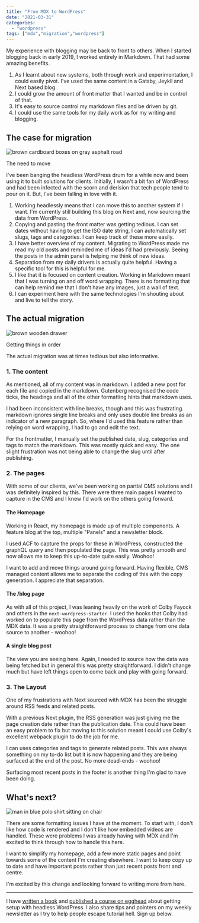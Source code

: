 ```yaml
---
title: "From MDX to WordPress"
date: "2021-03-31"
categories: 
  - "wordpress"
tags: ["mdx","migration","wordpress"]
---
```


My experience with blogging may be back to front to others. When I started blogging back in early 2019, I worked entirely in Markdown. That had some amazing benefits.

1. As I learnt about new systems, both through work and experimentation, I could easily pivot. I've used the same content in a Gatsby, Jeykll and Next based blog.
2. I could grow the amount of front matter that I wanted and be in control of that.
3. It's easy to source control my markdown files and be driven by git.
4. I could use the same tools for my daily work as for my writing and blogging.

## The case for migration

![brown cardboard boxes on gray asphalt road](https://res.cloudinary.com/kc-cloud/images/w_685,h_1024/v1617645913/rwturjf7i5w/rwturjf7i5w.jpg?_i=AA)

The need to move

I've been banging the headless WordPress drum for a while now and been using it to built solutions for clients. Initially, I wasn't a bit fan of WordPress and had been infected with the scorn and derision that tech people tend to pour on it. But, I've been falling in love with it.

1. Working headlessly means that I can move this to another system if I want. I'm currently still building this blog on Next and, now sourcing the data from WordPress.
2. Copying and pasting the front matter was getting tedious. I can set dates without having to get the ISO date string, I can automatically set slugs, tags and categories. I can keep track of these more easily.
3. I have better overview of my content. Migrating to WordPress made me read my old posts and reminded me of ideas I'd had previously. Seeing the posts in the admin panel is helping me think of new ideas.
4. Separation from my daily drivers is actually quite helpful. Having a specific tool for this is helpful for me.
5. I like that it is focused on content creation. Working in Markdown meant that I was turning on and off word wrapping. There is no formatting that can help remind me that I don't have any images, just a wall of text.
6. I can experiment here with the same technologies I'm shouting about and live to tell the story.

## The actual migration

![brown wooden drawer](https://res.cloudinary.com/kc-cloud/images/w_1024,h_711/v1617645911/lrox0shwjuq/lrox0shwjuq.jpg?_i=AA)

Getting things in order

The actual migration was at times tedious but also informative.

### 1\. The content

As mentioned, all of my content was in markdown. I added a new post for each file and copied in the markdown. Gutenberg recognised the code ticks, the headings and all of the other formatting hints that markdown uses.

I had been inconsistent with line breaks, though and this was frustrating. markdown ignores single line breaks and only uses double line breaks as an indicator of a new paragraph. So, where I'd used this feature rather than relying on word wrapping, I had to go and edit the text.

For the frontmatter, I manually set the published date, slug, categories and tags to match the markdown. This was mostly quick and easy. The one slight frustration was not being able to change the slug until after publishing.

### 2\. The pages

With some of our clients, we've been working on partial CMS solutions and I was definitely inspired by this. There were three main pages I wanted to capture in the CMS and I knew I'd work on the others going forward.

#### The Homepage

Working in React, my homepage is made up of multiple components. A feature blog at the top, multiple "Panels" and a newsletter block.

I used ACF to capture the props for these in WordPress, constructed the graphQL query and then populated the page. This was pretty smooth and now allows me to keep this up-to-date quite easily. Woohoo!

I want to add and move things around going forward. Having flexible, CMS managed content allows me to separate the coding of this with the copy generation. I appreciate that separation.

#### The /blog page

As with all of this project, I was leaning heavily on the work of Colby Fayock and others in the `next-wordpress-starter`. I used the hooks that Colby had worked on to populate this page from the WordPress data rather than the MDX data. It was a pretty straightforward process to change from one data source to another - woohoo!

#### A single blog post

The view you are seeing here. Again, I needed to source how the data was being fetched but in general this was pretty straightforward. I didn't change much but have left things open to come back and play with going forward.

### 3\. The Layout

One of my frustrations with Next sourced with MDX has been the struggle around RSS feeds and related posts.

With a previous Next plugin, the RSS generation was just giving me the page creation date rather than the publication date. This could have been an easy problem to fix but moving to this solution meant I could use Colby's excellent webpack plugin to do the job for me.

I can uses categories and tags to generate related posts. This was always something on my to-do list but it is now happening and they are being surfaced at the end of the post. No more dead-ends - woohoo!

Surfacing most recent posts in the footer is another thing I'm glad to have been doing.

## What's next?

![man in blue polo shirt sitting on chair](https://res.cloudinary.com/kc-cloud/images/w_1024,h_717/v1617645915/myxzg5nwdns/myxzg5nwdns.jpg?_i=AA)

There are some formatting issues I have at the moment. To start with, I don't like how code is rendered and I don't like how embedded videos are handled. These were problems I was already having with MDX and I'm excited to think through how to handle this here.

I want to simplify my homepage, add a few more static pages and point towards some of the content I'm creating elsewhere. I want to keep copy up to date and have important posts rather than just recent posts front and centre.

I'm excited by this change and looking forward to writing more from here.

* * *

I have [written a book](https://learnetto.com/users/dolearning/courses/off-with-your-head) and [published a course on egghead](http://egghead.io/playlists/headless-wordpress-4a14) about getting setup with headless WordPress. I also share tips and pointers on my weekly newsletter as I try to help people escape tutorial hell. Sign up below.
